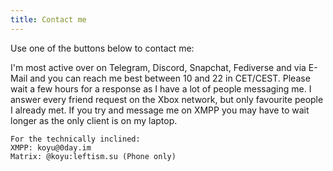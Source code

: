 ```yaml
---
title: Contact me
---
```

Use one of the buttons below to contact me:

<a href="https://koyu.space/@koyuchan" target="_blank" class="social" rel="me noopener"><i class="fab fa-mastodon"></i></a> <a href="https://t.me/bubblineyuri" class="social" target="_blank" rel="noopener"><i class="fab fa-telegram"></i></a> <a href="https://www.snapchat.com/add/bubblineyuri" class="social" target="_blank" rel="noopener"><i class="fab fa-snapchat-ghost"></i></a> <a href="https://steamcommunity.com/id/bubblineyuri" class="social" target="_blank" rel="noopener"><i class="fab fa-steam"></i></a>  <a href="http://live.xbox.com/Profile?Gamertag=bubblineyuri" class="social" target="_blank" rel="noopener"><i class="fab fa-xbox"></i></a> <a href="https://discord.com/users/635125063896793098" class="social" target="_blank" rel="noopener"><i class="fab fa-discord"></i></a> <a href="mailto:me@koyu.space" class="social" rel="noopener"><i class="fa fa-envelope"></i></a>

I'm most active over on Telegram, Discord, Snapchat, Fediverse and via E-Mail and you can reach me best between 10 and 22 in CET/CEST. Please wait a few hours for a response as I have a lot of people messaging me. I answer every friend request on the Xbox network, but only favourite people I already met. If you try and message me on XMPP you may have to wait longer as the only client is on my laptop.

```
For the technically inclined:
XMPP: koyu@0day.im
Matrix: @koyu:leftism.su (Phone only)
```
